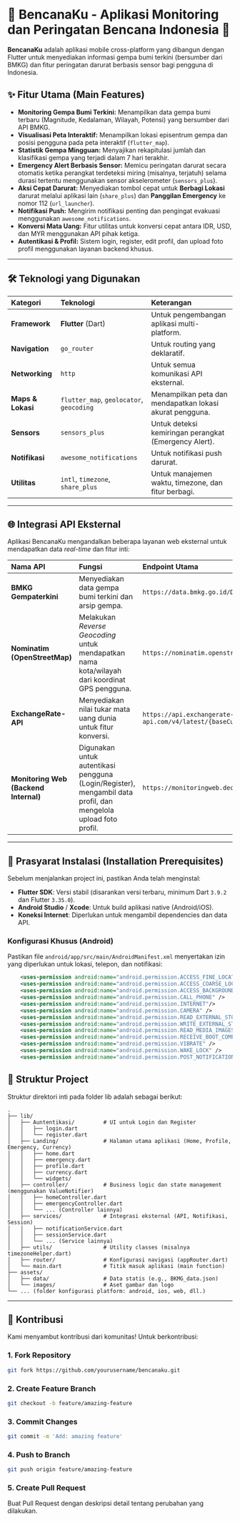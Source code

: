 # 🚨 BencanaKu - Aplikasi Monitoring dan Peringatan Bencana Indonesia 🌊

**BencanaKu** adalah aplikasi mobile cross-platform yang dibangun dengan Flutter untuk menyediakan informasi gempa bumi terkini (bersumber dari BMKG) dan fitur peringatan darurat berbasis sensor bagi pengguna di Indonesia.

## ✨ Fitur Utama (Main Features)

* **Monitoring Gempa Bumi Terkini:** Menampilkan data gempa bumi terbaru (Magnitude, Kedalaman, Wilayah, Potensi) yang bersumber dari API BMKG.
* **Visualisasi Peta Interaktif:** Menampilkan lokasi episentrum gempa dan posisi pengguna pada peta interaktif (`flutter_map`).
* **Statistik Gempa Mingguan:** Menyajikan rekapitulasi jumlah dan klasifikasi gempa yang terjadi dalam 7 hari terakhir.
* **Emergency Alert Berbasis Sensor:** Memicu peringatan darurat secara otomatis ketika perangkat terdeteksi miring (misalnya, terjatuh) selama durasi tertentu menggunakan sensor akselerometer (`sensors_plus`).
* **Aksi Cepat Darurat:** Menyediakan tombol cepat untuk **Berbagi Lokasi** darurat melalui aplikasi lain (`share_plus`) dan **Panggilan Emergency** ke nomor 112 (`url_launcher`).
* **Notifikasi Push:** Mengirim notifikasi penting dan pengingat evakuasi menggunakan `awesome_notifications`.
* **Konversi Mata Uang:** Fitur utilitas untuk konversi cepat antara IDR, USD, dan MYR menggunakan API pihak ketiga.
* **Autentikasi & Profil:** Sistem login, register, edit profil, dan upload foto profil menggunakan layanan backend khusus.

---

## 🛠️ Teknologi yang Digunakan

| Kategori | Teknologi | Keterangan |
| :--- | :--- | :--- |
| **Framework** | **Flutter** (Dart) | Untuk pengembangan aplikasi multi-platform. |
| **Navigation** | `go_router` | Untuk routing yang deklaratif. |
| **Networking** | `http` | Untuk semua komunikasi API eksternal. |
| **Maps & Lokasi** | `flutter_map`, `geolocator`, `geocoding` | Menampilkan peta dan mendapatkan lokasi akurat pengguna. |
| **Sensors** | `sensors_plus` | Untuk deteksi kemiringan perangkat (Emergency Alert). |
| **Notifikasi** | `awesome_notifications` | Untuk notifikasi push darurat. |
| **Utilitas** | `intl`, `timezone`, `share_plus` | Untuk manajemen waktu, timezone, dan fitur berbagi. |

---

## 🌐 Integrasi API Eksternal

Aplikasi BencanaKu mengandalkan beberapa layanan web eksternal untuk mendapatkan data *real-time* dan fitur inti:

| Nama API | Fungsi | Endpoint Utama | Sumber File |
| :--- | :--- | :--- | :--- |
| **BMKG Gempaterkini** | Menyediakan data gempa bumi terkini dan arsip gempa. | `https://data.bmkg.go.id/DataMKG/TEWS/gempaterkini.json` | `lib/controller/homeController.dart` |
| **Nominatim (OpenStreetMap)** | Melakukan *Reverse Geocoding* untuk mendapatkan nama kota/wilayah dari koordinat GPS pengguna. | `https://nominatim.openstreetmap.org/reverse` | `lib/controller/homeController.dart` |
| **ExchangeRate-API** | Menyediakan nilai tukar mata uang dunia untuk fitur konversi. | `https://api.exchangerate-api.com/v4/latest/{baseCurrency}` | `lib/services/currencyService.dart` |
| **Monitoring Web (Backend Internal)** | Digunakan untuk autentikasi pengguna (Login/Register), mengambil data profil, dan mengelola upload foto profil. | `https://monitoringweb.decoratics.id/api/bencana/...` | `lib/controller/loginController.dart`, `lib/controller/profileController.dart`, `lib/controller/registerController.dart` |

---

## 🚀 Prasyarat Instalasi (Installation Prerequisites)

Sebelum menjalankan project ini, pastikan Anda telah menginstal:

* **Flutter SDK**: Versi stabil (disarankan versi terbaru, minimum Dart `3.9.2` dan Flutter `3.35.0`).
* **Android Studio** / **Xcode**: Untuk build aplikasi native (Android/iOS).
* **Koneksi Internet**: Diperlukan untuk mengambil dependencies dan data API.

### Konfigurasi Khusus (Android)

Pastikan file `android/app/src/main/AndroidManifest.xml` menyertakan izin yang diperlukan untuk lokasi, telepon, dan notifikasi:

```xml
    <uses-permission android:name="android.permission.ACCESS_FINE_LOCATION"/>
    <uses-permission android:name="android.permission.ACCESS_COARSE_LOCATION"/>
    <uses-permission android:name="android.permission.ACCESS_BACKGROUND_LOCATION"/>
    <uses-permission android:name="android.permission.CALL_PHONE" />
    <uses-permission android:name="android.permission.INTERNET"/>
    <uses-permission android:name="android.permission.CAMERA" />
    <uses-permission android:name="android.permission.READ_EXTERNAL_STORAGE" />
    <uses-permission android:name="android.permission.WRITE_EXTERNAL_STORAGE" />
    <uses-permission android:name="android.permission.READ_MEDIA_IMAGES" />
    <uses-permission android:name="android.permission.RECEIVE_BOOT_COMPLETED" />
    <uses-permission android:name="android.permission.VIBRATE" />
    <uses-permission android:name="android.permission.WAKE_LOCK" />
    <uses-permission android:name="android.permission.POST_NOTIFICATIONS" />
```

## 📁 Struktur Project

Struktur direktori inti pada folder lib adalah sebagai berikut:

```
.
├── lib/
│   ├── Auntentikasi/         # UI untuk Login dan Register
│   │   ├── login.dart
│   │   └── register.dart
│   ├── Landing/              # Halaman utama aplikasi (Home, Profile, Emergency, Currency)
│   │   ├── home.dart
│   │   ├── emergency.dart
│   │   ├── profile.dart
│   │   ├── currency.dart
│   │   └── widgets/
│   ├── controller/           # Business logic dan state management (menggunakan ValueNotifier)
│   │   ├── homeController.dart
│   │   ├── emergencyController.dart
│   │   └── ... (Controller lainnya)
│   ├── services/             # Integrasi eksternal (API, Notifikasi, Session)
│   │   ├── notificationService.dart
│   │   ├── sessionService.dart
│   │   └── ... (Service lainnya)
│   ├── utils/                # Utility classes (misalnya timezoneHelper.dart)
│   ├── router/               # Konfigurasi navigasi (appRouter.dart)
│   └── main.dart             # Titik masuk aplikasi (main function)
├── assets/
│   ├── data/                 # Data statis (e.g., BKMG_data.json)
│   └── images/               # Aset gambar dan logo
└── ... (folder konfigurasi platform: android, ios, web, dll.)
```
---
## 🤝 Kontribusi

Kami menyambut kontribusi dari komunitas! Untuk berkontribusi:

### 1. Fork Repository
```bash
git fork https://github.com/yourusername/bencanaku.git
```

### 2. Create Feature Branch
```bash
git checkout -b feature/amazing-feature
```

### 3. Commit Changes
```bash
git commit -m 'Add: amazing feature'
```

### 4. Push to Branch
```bash
git push origin feature/amazing-feature
```

### 5. Create Pull Request
Buat Pull Request dengan deskripsi detail tentang perubahan yang dilakukan.
